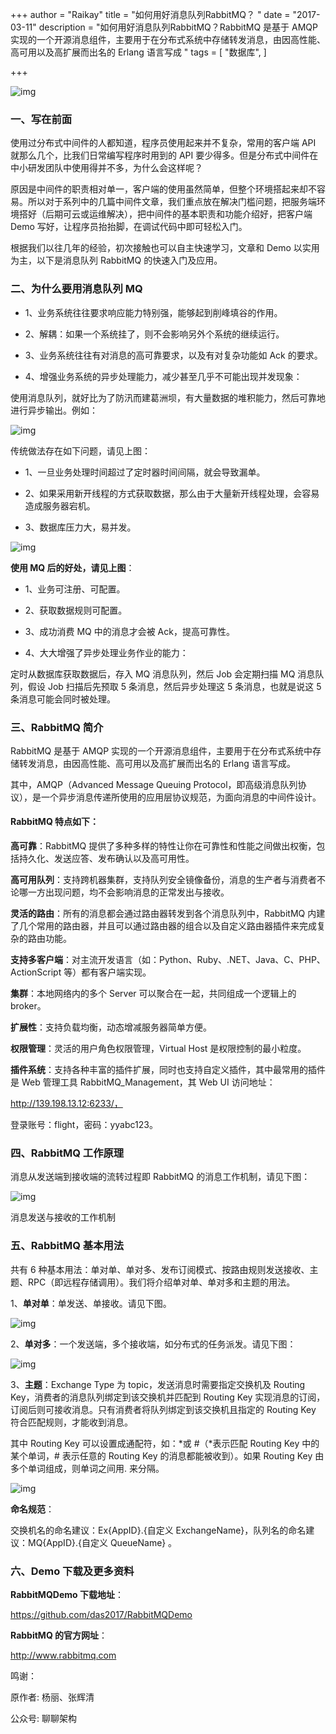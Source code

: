 +++
author = "Raikay"
title = "如何用好消息队列RabbitMQ？ "
date = "2017-03-11"
description = "如何用好消息队列RabbitMQ？RabbitMQ 是基于 AMQP 实现的一个开源消息组件，主要用于在分布式系统中存储转发消息，由因高性能、高可用以及高扩展而出名的 Erlang 语言写成 "
tags = [
    "数据库",
]

+++

![img](https://gitee.com/imgrep001/m1/raw/master/20200811135727.png)



### 一、写在前面 

使用过分布式中间件的人都知道，程序员使用起来并不复杂，常用的客户端 API 就那么几个，比我们日常编写程序时用到的 API 要少得多。但是分布式中间件在中小研发团队中使用得并不多，为什么会这样呢？

原因是中间件的职责相对单一，客户端的使用虽然简单，但整个环境搭起来却不容易。所以对于系列中的几篇中间件文章，我们重点放在解决门槛问题，把服务端环境搭好（后期可云或运维解决），把中间件的基本职责和功能介绍好，把客户端 Demo 写好，让程序员抬抬脚，在调试代码中即可轻松入门。

根据我们以往几年的经验，初次接触也可以自主快速学习，文章和 Demo 以实用为主，以下是消息队列 RabbitMQ 的快速入门及应用。

### 二、为什么要用消息队列 MQ 

- 1、业务系统往往要求响应能力特别强，能够起到削峰填谷的作用。

- 2、解耦：如果一个系统挂了，则不会影响另外个系统的继续运行。

- 3、业务系统往往有对消息的高可靠要求，以及有对复杂功能如 Ack 的要求。

- 4、增强业务系统的异步处理能力，减少甚至几乎不可能出现并发现象：

使用消息队列，就好比为了防汛而建葛洲坝，有大量数据的堆积能力，然后可靠地进行异步输出。例如：

![img](https://gitee.com/imgrep001/m1/raw/master/20200811135626.png)

传统做法存在如下问题，请见上图：

- 1、一旦业务处理时间超过了定时器时间间隔，就会导致漏单。

- 2、如果采用新开线程的方式获取数据，那么由于大量新开线程处理，会容易造成服务器宕机。

- 3、数据库压力大，易并发。

![img](https://gitee.com/imgrep001/m1/raw/master/20200811135548.png)

**使用 MQ 后的好处，请见上图**：

- 1、业务可注册、可配置。

- 2、获取数据规则可配置。

- 3、成功消费 MQ 中的消息才会被 Ack，提高可靠性。

- 4、大大增强了异步处理业务作业的能力：

定时从数据库获取数据后，存入 MQ 消息队列，然后 Job 会定期扫描 MQ 消息队列，假设 Job 扫描后先预取 5 条消息，然后异步处理这 5 条消息，也就是说这 5 条消息可能会同时被处理。

### 三、RabbitMQ 简介 

RabbitMQ 是基于 AMQP 实现的一个开源消息组件，主要用于在分布式系统中存储转发消息，由因高性能、高可用以及高扩展而出名的 Erlang 语言写成。

其中，AMQP（Advanced Message Queuing Protocol，即高级消息队列协议），是一个异步消息传递所使用的应用层协议规范，为面向消息的中间件设计。

#### RabbitMQ 特点如下：

**高可靠**：RabbitMQ 提供了多种多样的特性让你在可靠性和性能之间做出权衡，包括持久化、发送应答、发布确认以及高可用性。

**高可用队列**：支持跨机器集群，支持队列安全镜像备份，消息的生产者与消费者不论哪一方出现问题，均不会影响消息的正常发出与接收。

**灵活的路由**：所有的消息都会通过路由器转发到各个消息队列中，RabbitMQ 内建了几个常用的路由器，并且可以通过路由器的组合以及自定义路由器插件来完成复杂的路由功能。

**支持多客户端**：对主流开发语言（如：Python、Ruby、.NET、Java、C、PHP、ActionScript 等）都有客户端实现。

**集群**：本地网络内的多个 Server 可以聚合在一起，共同组成一个逻辑上的 broker。

**扩展性**：支持负载均衡，动态增减服务器简单方便。

**权限管理**：灵活的用户角色权限管理，Virtual Host 是权限控制的最小粒度。

**插件系统**：支持各种丰富的插件扩展，同时也支持自定义插件，其中最常用的插件是 Web 管理工具 RabbitMQ_Management，其 Web UI 访问地址：

http://139.198.13.12:6233/，

登录账号：flight，密码：yyabc123。

### 四、RabbitMQ 工作原理 

消息从发送端到接收端的流转过程即 RabbitMQ 的消息工作机制，请见下图：

![img](https://gitee.com/imgrep001/m1/raw/master/20200811135511.png)

消息发送与接收的工作机制

### 五、RabbitMQ 基本用法 

共有 6 种基本用法：单对单、单对多、发布订阅模式、按路由规则发送接收、主题、RPC（即远程存储调用）。我们将介绍单对单、单对多和主题的用法。

1、**单对单**：单发送、单接收。请见下图。

![img](https://gitee.com/imgrep001/m1/raw/master/20200811135413.png)

2、**单对多**：一个发送端，多个接收端，如分布式的任务派发。请见下图：

![img](https://gitee.com/imgrep001/m1/raw/master/20200811135329.png)

3、**主题**：Exchange Type 为 topic，发送消息时需要指定交换机及 Routing Key，消费者的消息队列绑定到该交换机并匹配到 Routing Key 实现消息的订阅，订阅后则可接收消息。只有消费者将队列绑定到该交换机且指定的 Routing Key 符合匹配规则，才能收到消息。

其中 Routing Key 可以设置成通配符，如：*或 #（*表示匹配 Routing Key 中的某个单词，# 表示任意的 Routing Key 的消息都能被收到）。如果 Routing Key 由多个单词组成，则单词之间用. 来分隔。

![img](https://gitee.com/imgrep001/m1/raw/master/20200811135221.png)



**命名规范**：

交换机名的命名建议：Ex{AppID}.{自定义 ExchangeName}，队列名的命名建议：MQ{AppID}.{自定义 QueueName} 。

### 六、Demo 下载及更多资料 

**RabbitMQDemo 下载地址**：

https://github.com/das2017/RabbitMQDemo

**RabbitMQ 的官方网址**：

http://www.rabbitmq.com

鸣谢：

原作者: 杨丽、张辉清  

公众号: 聊聊架构